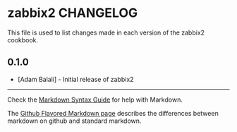 zabbix2 CHANGELOG
===================

This file is used to list changes made in each version of the zabbix2 cookbook.

0.1.0
-----
- [Adam Balali] - Initial release of zabbix2

- - -
Check the [Markdown Syntax Guide](http://daringfireball.net/projects/markdown/syntax) for help with Markdown.

The [Github Flavored Markdown page](http://github.github.com/github-flavored-markdown/) describes the differences between markdown on github and standard markdown.
